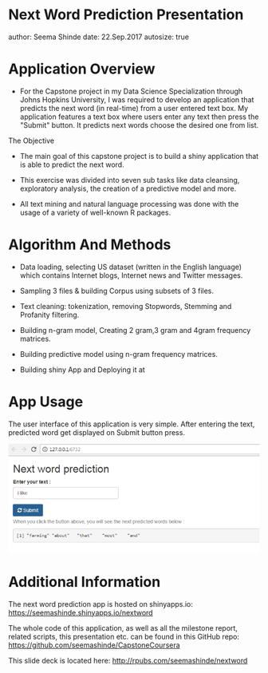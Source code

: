 Next Word Prediction Presentation
========================================================
author: Seema Shinde
date: 22.Sep.2017
autosize: true

Application Overview
========================================================

- For the Capstone project in my Data Science Specialization through Johns Hopkins University, I was required to develop an application that predicts the next word (in real-time) from a user entered text box. My application features a text box where users enter any text then press the "Submit" button. It predicts next words choose the desired one from list. 

The Objective

- The main goal of this capstone project is to build a shiny application that is able to predict the next word. 

- This exercise was divided into seven sub tasks like data cleansing, exploratory analysis, the creation of a predictive model and more.

- All text mining and natural language processing was done with the usage of a variety of well-known R packages.


Algorithm And Methods
========================================================

- Data loading, selecting US dataset (written in the English language) which contains Internet blogs, Internet news and Twitter messages.

- Sampling 3 files & building Corpus using subsets of 3 files.

- Text cleaning: tokenization, removing Stopwords, Stemming and Profanity filtering.

- Building n-gram model, Creating 2 gram,3 gram and 4gram frequency matrices.
- Building predictive model using n-gram frequency matrices.

- Building shiny App and Deploying it at 

App Usage
========================================================
The user interface of this application is very simple. After entering the text, predicted word get displayed on Submit button press.

![alt text](wordPredict1.png)


Additional Information
========================================================

The next word prediction app is hosted on shinyapps.io: https://seemashinde.shinyapps.io/nextword

The whole code of this application, as well as all the milestone report, related scripts, this presentation etc. can be found in this GitHub repo: https://github.com/seemashinde/CapstoneCoursera

This slide deck is located here: http://rpubs.com/seemashinde/nextword

